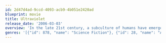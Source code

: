 ```yaml
---
id: 2d47d4ad-9ccd-4093-acb9-4b051e2420ad
blueprint: movie
title: Ultraviolet
release_date: '2006-03-03'
overview: 'In the late 21st century, a subculture of humans have emerged who have been modified genetically by a vampire-like disease, giving them enhanced speed, incredible stamina and acute intelligence. As they are set apart from "normal" and "healthy" humans, the world is pushed to the brink of worldwide civil war  aimed at the destruction of the "diseased" population. In the middle of this crossed-fire is - an infected woman - Ultraviolet, who finds herself protecting a nine-year-old boy who has been marked for death by the human government as he is believed to be a threat to humans.'
genres: '[{"id": 878, "name": "Science Fiction"}, {"id": 28, "name": "Action"}, {"id": 53, "name": "Thriller"}]'
---
```

